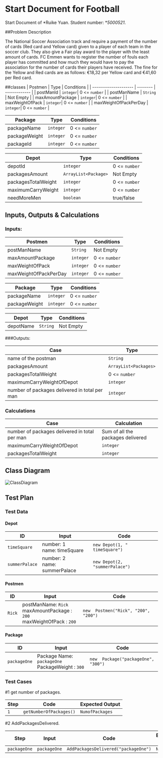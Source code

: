 # Start Document for Football

Start Document of *Ruike Yuan. Student number: **5000521*.


##Problem Description

The National Soccer Association track and require a payment of the number of cards (Red card and Yellow card) given to a player of each team in the soccer club.
They also give a Fair play award to the player with the least amount of cards.
FC Emmen wants to register the number of fouls each player has committed and how much they would have to pay the association for the number of cards their players have received. 
The fine for the Yellow and Red cards are as follows: €18,32 per Yellow card and €41,60 per Red card. 

##classes
| Postmen               | Type     | Conditions    |
| --------------------- | -------- | ------------- |
| postManId             | `integer`| 0 <= `number` |
| postManName           | `String` | Not Empty     |
| maxAmountPackage      | `integer`| 0 <= `number` |
| maxWeightOfPack       | `integer`| 0 <= `number` |
| maxWeightOfPackPerDay | `integer`| 0 <= `number` |

| Package               | Type     | Conditions    |
| --------------------- | -------- | ------------- |
| packageName           | `integer`| 0 <= `number` |
| packageWeight         | `integer` | 0 <= `number` |
| packageId             | `integer`| 0 <= `number` |

| Depot                 | Type     | Conditions    |
| --------------------- | -------- | ------------- |
| depotId     | `integer`| 0 <= `number` |
| packagesAmount        |`ArrayList<Package>`| Not Empty |
| packagesTotalWeight   | `integer`| 0 <= `number` |
| maximumCarryWeight    | `integer`| 0 <= `number` |
| needMoreMen | `boolean`| true/false |

## Inputs, Outputs & Calculations 

### Inputs: 

| Postmen               | Type     | Conditions    |
| --------------------- | -------- | ------------- |
| postManName           | `String` | Not Empty     |
| maxAmountPackage      | `integer`| 0 <= `number` |
| maxWeightOfPack       | `integer`| 0 <= `number` |
| maxWeightOfPackPerDay | `integer`| 0 <= `number` |

| Package               | Type     | Conditions    |
| --------------------- | -------- | ------------- |
| packageName           | `integer`| 0 <= `number` |
| packageWeight         | `integer`| 0 <= `number` |

| Depot                 | Type     | Conditions    |
| --------------------- | -------- | ------------- |
| depotName            |`String`| Not Empty |


###Outputs: 

| Case                  | Type               |
| ----------------------| ------------------ |
| name of the postman   |`String`|
| packagesAmount        |`ArrayList<Packages>`|
| packagesTotalWeight   | 0 <= `number`|
| maximumCarryWeightOfDepot |`integer`| 0 <= `number` |
| number of packages delivered in total per man| `integer` |


### Calculations

| Case           | Calculation                                                          |
| -------------- | -------------------------------------------------------------------- |
| number of packages delivered in total per man  | Sum of all the packages delivered|
| maximumCarryWeightOfDepot | `integer`| 0 <= `number` |
| packagesTotalWeight    | `integer`| 0 <= `number` |

## Class Diagram

![ClassDiagram](https://user-images.githubusercontent.com/91316558/158166330-6c877fcf-f2a3-4660-898c-84bfd25dc406.png)

## Test Plan 

### Test Data

#### Depot

| ID        | Input                                                        | Code                                               |
| --------- | ------------------------------------------------------------ | -------------------------------------------------- |
| `timeSquare`| number: 1<br />name: timeSquare | `new Depot(1, " timeSquare")`      |
| `summerPalace` | number: 2<br />name: summerPalace| `new Depot(2, "summerPalace")` |


####  Postmen

| ID            | Input                                                                             | Code                                       |
| ------------- | --------------------------------------------------------------------------------- | ------------------------------------------ |
| `Rick`        | postManName: `Rick` <br/> maxAmountPackage : `200` <br/> maxWeightOfPack : `200` | `new  Postmen("Rick", "200", "200")` |

####  Package  

| ID            | Input                                                                             | Code                                       |
| ------------- | --------------------------------------------------------------------------------- | ------------------------------------------ |
| `packageOne`       | Package  Name: `packageOne` <br/> PackageWeight : `300` | `new  Package("packageOne", "300")` |

### Test Cases

#1 get number of packages.

| Step | Code                     | Expected Output           |
| ---- | ------------------------ | ------------------------- |
| `1`  | `getNumberOfPackages()`  | `NumofPackages`           |

#2 AddPackagesDelivered.

| Step | Input       | Code                 | Expected Output           |
| ---- | ----------- | -------------------- | ------------------------- |
| `packageOne`  | `packageOne`     | `AddPackagesDelivered("packageOne")` | `NoOutput`  |



